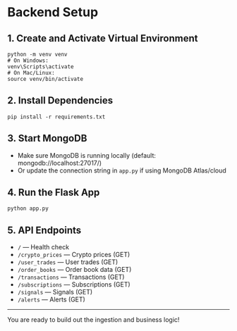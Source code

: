 # Backend Setup

## 1. Create and Activate Virtual Environment

```
python -m venv venv
# On Windows:
venv\Scripts\activate
# On Mac/Linux:
source venv/bin/activate
```

## 2. Install Dependencies

```
pip install -r requirements.txt
```

## 3. Start MongoDB
- Make sure MongoDB is running locally (default: mongodb://localhost:27017/)
- Or update the connection string in `app.py` if using MongoDB Atlas/cloud

## 4. Run the Flask App

```
python app.py
```

## 5. API Endpoints
- `/` — Health check
- `/crypto_prices` — Crypto prices (GET)
- `/user_trades` — User trades (GET)
- `/order_books` — Order book data (GET)
- `/transactions` — Transactions (GET)
- `/subscriptions` — Subscriptions (GET)
- `/signals` — Signals (GET)
- `/alerts` — Alerts (GET)

---

You are ready to build out the ingestion and business logic! 